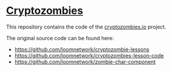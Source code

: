 # [Cryptozombies](https://cryptozombies.io)

This repository contains the code of the [cryptozombies.io](https://cryptozombies.io) project.

The original source code can be found here:

- https://github.com/loomnetwork/cryptozombie-lessons
- https://github.com/loomnetwork/cryptozombies-lesson-code
- https://github.com/loomnetwork/zombie-char-component
